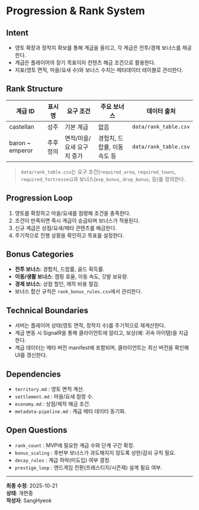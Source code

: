 # Progression & Rank System

## Intent
- 영토 확장과 정착지 확보를 통해 계급을 올리고, 각 계급은 전투/경제 보너스를 제공한다.
- 계급은 플레이어의 장기 목표이자 컨텐츠 해금 조건으로 활용한다.
- 지표(영토 면적, 마을/요새 수)와 보너스 수치는 메타데이터 테이블로 관리한다.

## Rank Structure
| 계급 ID | 표시명 | 요구 조건 | 주요 보너스 | 데이터 출처 |
| --- | --- | --- | --- | --- |
| castellan | 성주 | 기본 계급 | 없음 | `data/rank_table.csv` |
| baron ~ emperor | 추후 정의 | 면적/마을/요새 요구치 증가 | 경험치, 드랍률, 이동 속도 등 | `data/rank_table.csv` |

> `data/rank_table.csv`는 요구 조건(`required_area`, `required_towns`, `required_fortresses`)과 보너스(`exp_bonus`, `drop_bonus`, 등)를 정의한다.

## Progression Loop
1. 영토를 확장하고 마을/요새를 점령해 조건을 충족한다.  
2. 조건이 만족되면 즉시 계급이 승급되며 보너스가 적용된다.  
3. 신규 계급은 상점/요새/메타 콘텐츠를 해금한다.  
4. 주기적으로 진행 상황을 확인하고 목표를 설정한다.

## Bonus Categories
- **전투 보너스**: 경험치, 드랍률, 골드 획득률.  
- **이동/생활 보너스**: 캠핑 효율, 이동 속도, 깃발 보유량.  
- **경제 보너스**: 상점 할인, 제작 비용 절감.  
- 보너스 합산 규칙은 `rank_bonus_rules.csv`에서 관리한다.

## Technical Boundaries
- 서버는 플레이어 상태(영토 면적, 정착지 수)를 주기적으로 재계산한다.  
- 계급 변동 시 SignalR을 통해 클라이언트에 알리고, 보상(예: 귀속 아이템)을 지급한다.  
- 계급 데이터는 메타 버전 manifest에 포함되며, 클라이언트는 최신 버전을 확인해 UI를 갱신한다.

## Dependencies
- `territory.md` : 영토 면적 계산.  
- `settlement.md` : 마을/요새 점령 수.  
- `economy.md` : 상점/제작 해금 조건.  
- `metadata-pipeline.md` : 계급 메타 데이터 동기화.

## Open Questions
- `rank_count` : MVP에 필요한 계급 수와 단계 구간 확정.  
- `bonus_scaling` : 후반부 보너스가 과도해지지 않도록 상한/감쇠 규칙 필요.  
- `decay_rules` : 계급 하락(미도입) 여부 결정.  
- `prestige_loop` : 엔드게임 전환(프레스티지/시즌제) 설계 필요 여부.

---
**최종 수정**: 2025-10-21  
**상태**: 개편중  
**작성자**: SangHyeok  

